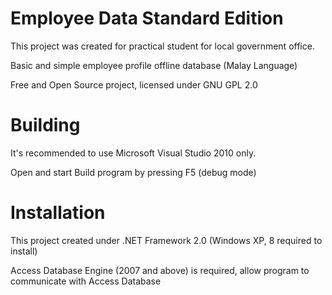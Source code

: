 Employee Data Standard Edition
==============================

This project was created for practical student for local government office.

Basic and simple employee profile offline database (Malay Language)

Free and Open Source project, licensed under GNU GPL 2.0


Building
========

It's recommended to use Microsoft Visual Studio 2010 only.

Open and start Build program by pressing F5 (debug mode)


Installation
============

This project created under .NET Framework 2.0 (Windows XP, 8 required to install)

Access Database Engine (2007 and above) is required, allow program to communicate with Access Database